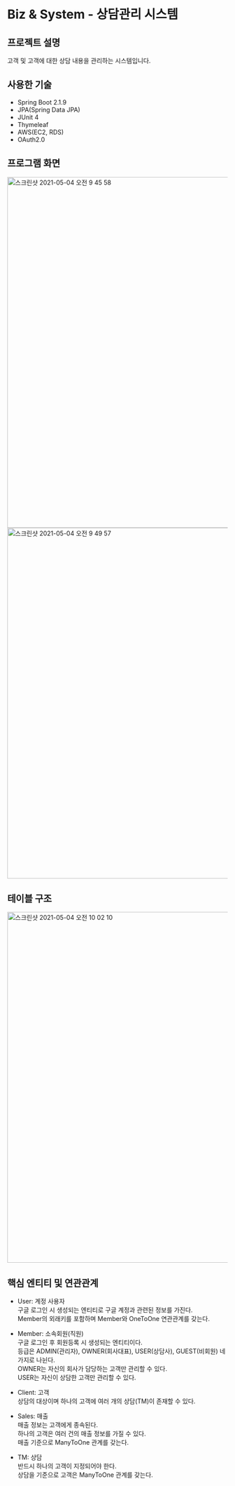 # Biz & System - 상담관리 시스템

## 프로젝트 설명
고객 및 고객에 대한 상담 내용을 관리하는 시스템입니다.

## 사용한 기술
* Spring Boot 2.1.9
* JPA(Spring Data JPA)
* JUnit 4
* Thymeleaf
* AWS(EC2, RDS)
* OAuth2.0

## 프로그램 화면
<img width="800" alt="스크린샷 2021-05-04 오전 9 45 58" src="https://user-images.githubusercontent.com/42424276/116949790-2e91c180-acbe-11eb-8726-d0062d999dff.png">
<img width="800" alt="스크린샷 2021-05-04 오전 9 49 57" src="https://user-images.githubusercontent.com/42424276/116949821-4701dc00-acbe-11eb-9300-672fed9bbe58.png">

## 테이블 구조
<img width="800" alt="스크린샷 2021-05-04 오전 10 02 10" src="https://user-images.githubusercontent.com/42424276/116950388-d491fb80-acbf-11eb-8677-f5eaf8614889.png">

## 핵심 엔티티 및 연관관계
- User: 계정 사용자   
구글 로그인 시 생성되는 엔티티로 구글 계정과 관련된 정보를 가진다.   
Member의 외래키를 포함하며 Member와 OneToOne 연관관계를 갖는다.

- Member: 소속회원(직원)   
구글 로그인 후 회원등록 시 생성되는 엔티티이다.   
등급은 ADMIN(관리자), OWNER(회사대표), USER(상담사), GUEST(비회원) 네 가지로 나뉜다.   
OWNER는 자신의 회사가 담당하는 고객만 관리할 수 있다.   
USER는 자신이 상담한 고객만 관리할 수 있다.

- Client: 고객   
상담의 대상이며 하나의 고객에 여러 개의 상담(TM)이 존재할 수 있다.

- Sales: 매출   
매출 정보는 고객에게 종속된다.   
하나의 고객은 여러 건의 매출 정보를 가질 수 있다.   
매출 기준으로 ManyToOne 관계를 갖는다.

- TM: 상담   
반드시 하나의 고객이 지정되어야 한다.   
상담을 기준으로 고객은 ManyToOne 관계를 갖는다.

